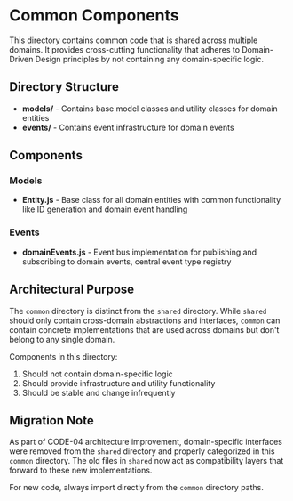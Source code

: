 # Common Components

This directory contains common code that is shared across multiple domains. It provides cross-cutting functionality that adheres to Domain-Driven Design principles by not containing any domain-specific logic.

## Directory Structure

- **models/** - Contains base model classes and utility classes for domain entities
- **events/** - Contains event infrastructure for domain events

## Components

### Models

- **Entity.js** - Base class for all domain entities with common functionality like ID generation and domain event handling

### Events

- **domainEvents.js** - Event bus implementation for publishing and subscribing to domain events, central event type registry

## Architectural Purpose

The `common` directory is distinct from the `shared` directory. While `shared` should only contain cross-domain abstractions and interfaces, `common` can contain concrete implementations that are used across domains but don't belong to any single domain.

Components in this directory:

1. Should not contain domain-specific logic
2. Should provide infrastructure and utility functionality
3. Should be stable and change infrequently

## Migration Note

As part of CODE-04 architecture improvement, domain-specific interfaces were removed from the `shared` directory and properly categorized in this `common` directory. The old files in `shared` now act as compatibility layers that forward to these new implementations.

For new code, always import directly from the `common` directory paths. 